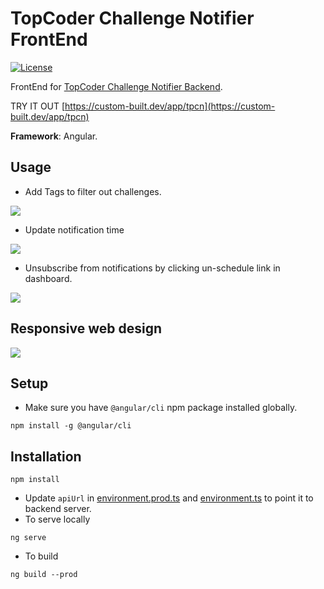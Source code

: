 # TopCoder Challenge Notifier FrontEnd

[![License](http://img.shields.io/:license-mit-blue.svg?style=flat-square)](http://badges.mit-license.org)

FrontEnd for [TopCoder Challenge Notifier Backend](https://github.com/charan2628/TopCoderChallengeNotifierBackend).

TRY IT OUT [https://custom-built.dev/app/tpcn](https://custom-built.dev/app/tpcn)

**Framework**: Angular.

## Usage

* Add Tags to filter out challenges.

![](http://g.recordit.co/CGBG4JMYoX.gif)

* Update notification time

![](http://g.recordit.co/wvJqQ0i6xO.gif)

* Unsubscribe from notifications by clicking un-schedule link in dashboard.

![](http://g.recordit.co/hVlFVO2KMD.gif)

## Responsive web design

![](http://g.recordit.co/vPmL6ppMr6.gif)

## Setup
* Make sure you have `@angular/cli` npm package installed globally.
```
npm install -g @angular/cli
```

## Installation
```
npm install
```
* Update `apiUrl` in [environment.prod.ts](.src/environment/environment.prod.ts) and [environment.ts](.src/environment/environment.ts) to point it to backend server.
* To serve locally
```
ng serve
```
* To build
```
ng build --prod
```
